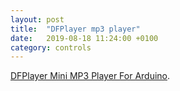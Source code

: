 ```yaml
---
layout: post
title:  "DFPlayer mp3 player"
date:   2019-08-18 11:24:00 +0100
category: controls
---
```


[DFPlayer Mini MP3 Player For Arduino](https://wiki.dfrobot.com/DFPlayer_Mini_SKU_DFR0299).